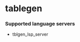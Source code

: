 <!--- THIS DOCUMENT IS AUTOMATICALLY GENERATED, DON'T EDIT IT -->
# tablegen

### Supported language servers

- tblgen_lsp_server
